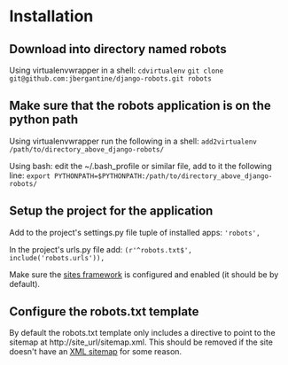 Installation
============

Download into directory named robots
------------------------------------

Using virtualenvwrapper in a shell:
`cdvirtualenv`
`git clone git@github.com:jbergantine/django-robots.git robots`

Make sure that the robots application is on the python path
-----------------------------------------------------------

Using virtualenvwrapper run the following in a shell:
`add2virtualenv /path/to/directory_above_django-robots/`

Using bash:
edit the ~/.bash_profile or similar file, add to it the following line:
`export PYTHONPATH=$PYTHONPATH:/path/to/directory_above_django-robots/`

Setup the project for the application
-------------------------------------

Add to the project's settings.py file tuple of installed apps:
`'robots',`

In the project's urls.py file add:
`(r'^robots.txt$', include('robots.urls')),`

Make sure the [sites framework](http://docs.djangoproject.com/en/dev/ref/contrib/sites/#module-django.contrib.sites) is configured and enabled (it should be by default). 

Configure the robots.txt template
---------------------------------

By default the robots.txt template only includes a directive to point to the sitemap at http://site_url/sitemap.xml. This should be removed if the site doesn't have an [XML sitemap](http://docs.djangoproject.com/en/dev/ref/contrib/sitemaps/) for some reason.
